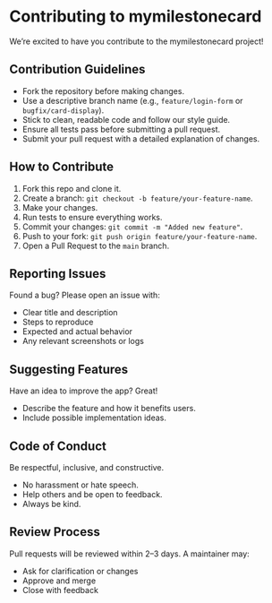 # Contributing to mymilestonecard

We’re excited to have you contribute to the mymilestonecard project!

## Contribution Guidelines

- Fork the repository before making changes.
- Use a descriptive branch name (e.g., `feature/login-form` or `bugfix/card-display`).
- Stick to clean, readable code and follow our style guide.
- Ensure all tests pass before submitting a pull request.
- Submit your pull request with a detailed explanation of changes.

## How to Contribute

1. Fork this repo and clone it.
2. Create a branch: `git checkout -b feature/your-feature-name`.
3. Make your changes.
4. Run tests to ensure everything works.
5. Commit your changes: `git commit -m "Added new feature"`.
6. Push to your fork: `git push origin feature/your-feature-name`.
7. Open a Pull Request to the `main` branch.

## Reporting Issues

Found a bug? Please open an issue with:
- Clear title and description
- Steps to reproduce
- Expected and actual behavior
- Any relevant screenshots or logs

## Suggesting Features

Have an idea to improve the app? Great!
- Describe the feature and how it benefits users.
- Include possible implementation ideas.

## Code of Conduct

Be respectful, inclusive, and constructive.
- No harassment or hate speech.
- Help others and be open to feedback.
- Always be kind.

## Review Process

Pull requests will be reviewed within 2–3 days. A maintainer may:
- Ask for clarification or changes
- Approve and merge
- Close with feedback

